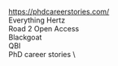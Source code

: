 https://phdcareerstories.com/ \
Everything Hertz \
Road 2 Open Access \
Blackgoat \
QBI \
PhD career stories \
